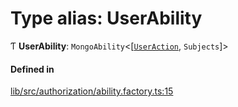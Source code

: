 # Type alias: UserAbility

Ƭ **UserAbility**: `MongoAbility`\<[[`UserAction`](../enums/UserAction.md), `Subjects`]\>

#### Defined in

[lib/src/authorization/ability.factory.ts:15](https://github.com/joonashak/nestjs-clone-bay/blob/a434a6f/lib/src/authorization/ability.factory.ts#L15)
